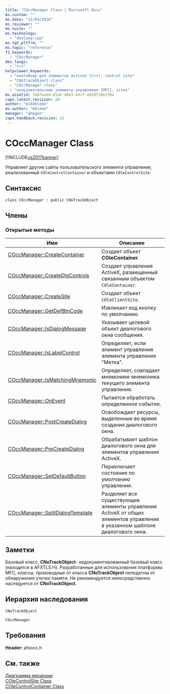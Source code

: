 ```yaml
---
title: "COccManager Class | Microsoft Docs"
ms.custom: ""
ms.date: "11/04/2016"
ms.reviewer: ""
ms.suite: ""
ms.technology: 
  - "devlang-cpp"
ms.tgt_pltfrm: ""
ms.topic: "reference"
f1_keywords: 
  - "COccManager"
dev_langs: 
  - "C++"
helpviewer_keywords: 
  - "контейнер для элементов ActiveX [C++], control site"
  - "CNoTrackObject class"
  - "COccManager class"
  - "пользовательские элементы управления [MFC], sites"
ms.assetid: 7d47aeed-d1ab-48e3-b4cf-d429718e370a
caps.latest.revision: 20
author: "mikeblome"
ms.author: "mblome"
manager: "ghogen"
caps.handback.revision: 22
---
```

# COccManager Class
[!INCLUDE[vs2017banner](../../assembler/inline/includes/vs2017banner.md)]

Управляет другие сайты пользовательского элемента управления; реализованный `COleControlContainer` и объектами `COleControlSite`.  
  
## Синтаксис  
  
```  
class COccManager : public CNoTrackObject  
```  
  
## Члены  
  
### Открытые методы  
  
|Имя|Описание|  
|---------|--------------|  
|[COccManager::CreateContainer](../Topic/COccManager::CreateContainer.md)|Создает объект **COleContainer**.|  
|[COccManager::CreateDlgControls](../Topic/COccManager::CreateDlgControls.md)|Создает управления ActiveX, размещенный связанным объектом `COleContainer`.|  
|[COccManager::CreateSite](../Topic/COccManager::CreateSite.md)|Создает объект `COleClientSite`.|  
|[COccManager::GetDefBtnCode](../Topic/COccManager::GetDefBtnCode.md)|Извлекает код кнопку по умолчанию.|  
|[COccManager::IsDialogMessage](../Topic/COccManager::IsDialogMessage.md)|Указывает целевой объект диалогового окна сообщения.|  
|[COccManager::IsLabelControl](../Topic/COccManager::IsLabelControl.md)|Определяет, если элемент управления элемента управления "Метка".|  
|[COccManager::IsMatchingMnemonic](../Topic/COccManager::IsMatchingMnemonic.md)|Определяет, совпадает мнемонике мнемоника текущего элемента управления.|  
|[COccManager::OnEvent](../Topic/COccManager::OnEvent.md)|Пытается обработать определенное событие.|  
|[COccManager::PostCreateDialog](../Topic/COccManager::PostCreateDialog.md)|Освобождает ресурсы, выделенные во время создания диалогового окна.|  
|[COccManager::PreCreateDialog](../Topic/COccManager::PreCreateDialog.md)|Обрабатывает шаблон диалогового окна для элементов управления ActiveX.|  
|[COccManager::SetDefaultButton](../Topic/COccManager::SetDefaultButton.md)|Переключает состояние по умолчанию управления.|  
|[COccManager::SplitDialogTemplate](../Topic/COccManager::SplitDialogTemplate.md)|Разделяет все существующие элементы управления ActiveX от общих элементов управления в указанном шаблоне диалогового окна.|  
  
## Заметки  
 Базовый класс, **CNoTrackObject**\- недокументированный базовый класс \(находится в AFXTLS.H\).  Разработанные для использования платформы MFC, классы, производные от класса **CNoTrackObject** неподатны от обнаружения утечек памяти.  Не рекомендуется непосредственно наследуется от **CNoTrackObject**.  
  
## Иерархия наследования  
 `CNoTrackObject`  
  
 `COccManager`  
  
## Требования  
 **Header:** afxocc.h  
  
## См. также  
 [Диаграмма иерархии](../../mfc/hierarchy-chart.md)   
 [COleControlSite Class](../../mfc/reference/colecontrolsite-class.md)   
 [COleControlContainer Class](../../mfc/reference/colecontrolcontainer-class.md)
